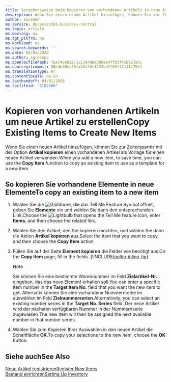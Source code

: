 ```yaml
---
title: Vorgehensweise beim Kopieren von vorhandenen Artikeln in neue Artikel
description: Wenn Sie einen neuen Artikel hinzufügen, können Sie zur Zeitersparnis mit der Option Artikel kopieren einen vorhandenen Artikel als Vorlage für einen neuen Artikel verwenden.
author: SorenGP
ms.service: dynamics365-business-central
ms.topic: article
ms.devlang: na
ms.tgt_pltfrm: na
ms.workload: na
ms.search.keywords: ''
ms.date: 04/01/2020
ms.author: sgroespe
ms.openlocfilehash: 7ea742e03271c1394de93869a4ffb3f45b917a5c
ms.sourcegitcommit: 88e4b30eaf6fa32af0c1452ce2f85ff1111c75e2
ms.translationtype: HT
ms.contentlocale: de-CH
ms.lasthandoff: 04/01/2020
ms.locfileid: "3182266"
---
```

# <a name="copy-existing-items-to-create-new-items"></a><span data-ttu-id="dcc1b-103">Kopieren von vorhandenen Artikeln um neue Artikel zu erstellen</span><span class="sxs-lookup"><span data-stu-id="dcc1b-103">Copy Existing Items to Create New Items</span></span>
<span data-ttu-id="dcc1b-104">Wenn Sie einen neuen Artikel hinzufügen, können Sie zur Zeitersparnis mit der Option **Artikel kopieren** einen vorhandenen Artikel als Vorlage für einen neuen Artikel verwenden.</span><span class="sxs-lookup"><span data-stu-id="dcc1b-104">When you add a new item, to save time, you can use the **Copy Item** function to copy an existing item to use as a template for a new item.</span></span>  

## <a name="to-copy-an-existing-item-to-a-new-item"></a><span data-ttu-id="dcc1b-105">So kopieren Sie vorhandene Elemente in neue Elemente</span><span class="sxs-lookup"><span data-stu-id="dcc1b-105">To copy an existing item to a new item</span></span>  
1. <span data-ttu-id="dcc1b-106">Wählen Sie die ![Glühbirne, die das Tell Me Feature](media/ui-search/search_small.png "Tell Me-Funktion") Symbol öffnet, geben Sie **Elemente** ein und wählen Sie dann den entsprechenden Link.</span><span class="sxs-lookup"><span data-stu-id="dcc1b-106">Choose the ![Lightbulb that opens the Tell Me feature](media/ui-search/search_small.png "Tell me what you want to do") icon, enter **Items**, and then choose the related link.</span></span>  
2. <span data-ttu-id="dcc1b-107">Wählen Sie den Artikel, den Sie kopieren möchten, und wählen Sie dann die Aktion **Artikel kopieren** aus.</span><span class="sxs-lookup"><span data-stu-id="dcc1b-107">Select the item that you want to copy, and then choose the **Copy Item** action.</span></span>  
3. <span data-ttu-id="dcc1b-108">Füllen Sie auf der Seite **Element kopieren** die Felder wie benötigt aus.</span><span class="sxs-lookup"><span data-stu-id="dcc1b-108">On the **Copy Item** page, fill in the fields.</span></span> [!INCLUDE[tooltip-inline-tip](includes/tooltip-inline-tip_md.md)]

    > [!NOTE]  
    > <span data-ttu-id="dcc1b-109">Sie können Sie eine bestimmte Warennummer im Feld **Zielartikel-Nr.** eingeben, das das neue Element erhalten soll.</span><span class="sxs-lookup"><span data-stu-id="dcc1b-109">You can enter a specific item number in the **Target Item No.** field that you want the new item to get.</span></span> <span data-ttu-id="dcc1b-110">Alternativ können Sie eine vorhandene Nummernreihe im auswählen im Feld **Zielnummerserien**.</span><span class="sxs-lookup"><span data-stu-id="dcc1b-110">Alternatively, you can select an existing number series in the **Target No. Series** field.</span></span> <span data-ttu-id="dcc1b-111">Der neue Artikel wird der nächsten verfügbaren Nummer in der Nummernserie zugewiesen.</span><span class="sxs-lookup"><span data-stu-id="dcc1b-111">The new item will then be assigned the next available number in that number series.</span></span>  

5. <span data-ttu-id="dcc1b-112">Wählen Sie zum Kopieren Ihrer Auswahlen in den neuen Artikel die Schaltfläche **OK**.</span><span class="sxs-lookup"><span data-stu-id="dcc1b-112">To copy your selections to the new item, choose the **OK** button.</span></span>  

## <a name="see-also"></a><span data-ttu-id="dcc1b-113">Siehe auch</span><span class="sxs-lookup"><span data-stu-id="dcc1b-113">See Also</span></span>  
[<span data-ttu-id="dcc1b-114">Neue Artikel registrieren</span><span class="sxs-lookup"><span data-stu-id="dcc1b-114">Register New Items</span></span>](inventory-how-register-new-items.md)  
[<span data-ttu-id="dcc1b-115">Bestand einrichten</span><span class="sxs-lookup"><span data-stu-id="dcc1b-115">Setting Up Inventory</span></span>](inventory-setup-inventory.md)
